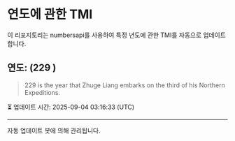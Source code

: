 
# 연도에 관한 TMI

이 리포지토리는 numbersapi를 사용하여 특정 년도에 관한 TMI를 자동으로 업데이트합니다.

## 연도: (229 )
> 229 is the year that Zhuge Liang embarks on the third of his Northern Expeditions.

⏳ 업데이트 시간: 2025-09-04 03:16:33 (UTC)

---
자동 업데이트 봇에 의해 관리됩니다.
